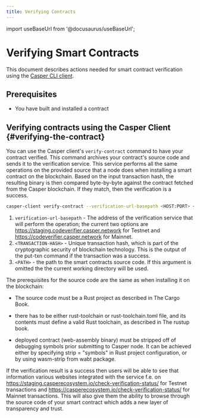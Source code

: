 ```yaml
---
title: Verifying Contracts
---
```


import useBaseUrl from '@docusaurus/useBaseUrl';

# Verifying Smart Contracts

This document describes actions needed for smart contract verification using the [Casper CLI client](../prerequisites.md#install-casper-client).

## Prerequisites

- You have built and installed a contract

## Verifying contracts using the Casper Client {#verifying-the-contract}

You can use the Casper client's `verify-contract` command to have your contract verified. This command archives your contract's source code and sends it to the verification service. This service performs all the same operations on the provided source that a node does when installing a smart contract on the blockchain. Based on the input transaction hash, the resulting binary is then compared byte-by-byte against the contract fetched from the Casper blockchain. If they match, then the verification is a success.

```bash
casper-client verify-contract --verification-url-basepath <HOST:PORT> <TRANSACTION-HASH> <PATH>
```

1. `verification-url-basepath` - The address of the verification service that will perform the operation; the current two options are https://staging.codeverifier.casper.network for Testnet and https://codeverifier.casper.network for Mainnet.
2. `<TRANSACTION-HASH>` - Unique transaction hash, which is part of the cryptographic security of blockchain technology. This is the output of the put-txn command if the transaction was a success.
3. `<PATH>` - the path to the smart contracts source code. If this argument is omitted the the current working directory will be used.

The prerequisites for the source code are the same as when installing it on the blockchain:

* The source code must be a Rust project as described in The Cargo Book.

* there has to be either rust-toolchain or rust-toolchain.toml file, and its contents must define a valid Rust toolchain, as described in The rustup book.

* deployed contract (web-assembly binary) must be stripped off of debugging symbols prior submitting to Casper node. It can be achieved either by specifying strip = "symbols" in Rust project configuration, or by using wasm-strip from wabt package.

If the verification result is a success then users will be able to see that information various websites integrated with the service f.e. on https://staging.casperecosystem.io/check-verification-status/ for Testnet transactions and https://casperecosystem.io/check-verification-status/ for Mainnet transactions. This will also give them the ability to browse through the source code of your smart contract which adds a new layer of transparency and trust.

